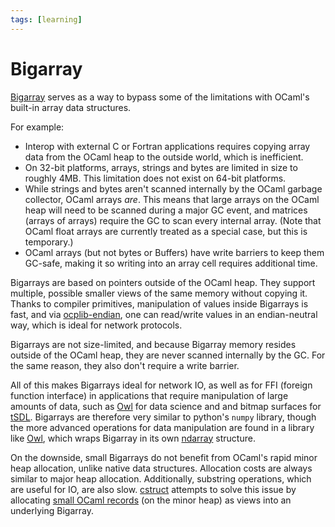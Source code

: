 ```yaml
---
tags: [learning]
---
```


# Bigarray

[Bigarray](https://caml.inria.fr/pub/docs/manual-ocaml/libref/Bigarray.html)
serves as a way to bypass some of the limitations with OCaml's built-in array data structures.

For example:

* Interop with external C or Fortran applications requires copying array data from the OCaml heap
to the outside world, which is inefficient.
* On 32-bit platforms, arrays, strings and bytes are limited in size to roughly 4MB.
This limitation does not exist on 64-bit platforms.
* While strings and bytes aren't scanned internally by the OCaml garbage collector,
OCaml arrays *are*.
This means that large arrays on the OCaml heap will need to be scanned during a major GC event,
and matrices (arrays of arrays) require the GC to scan every internal array.
(Note that OCaml float arrays are currently treated as a special case, but this is
temporary.)
* OCaml arrays (but not bytes or Buffers) have write barriers to keep them GC-safe,
making it so writing into an array cell requires additional time.

Bigarrays are based on pointers outside of the OCaml heap.
They support multiple, possible smaller views of the same memory without copying it.
Thanks to compiler primitives, manipulation of values inside Bigarrays is fast,
and via [ocplib-endian](https://github.com/OCamlPro/ocplib-endian),
one can read/write values in an endian-neutral way, which is ideal for network protocols.

Bigarrays are not size-limited, and because Bigarray memory resides outside of the OCaml heap,
they are never scanned internally by the GC.
For the same reason, they also don't require a write barrier.

All of this makes Bigarrays ideal for network IO, as well as for FFI (foreign function interface)
in applications that require manipulation of large amounts of data,
such as [Owl] for data science and
and bitmap surfaces for [tSDL](https://github.com/dbuenzli/tsdl).
Bigarrays are therefore very similar to python's `numpy` library,
though the more advanced operations for data manipulation are found in a library like [Owl],
which wraps Bigarray in its own [ndarray](https://www.cl.cam.ac.uk/~lw525/owl/chapter/ndarray.html)
structure.

On the downside,
small Bigarrays do not benefit from OCaml's rapid minor heap allocation,
unlike native data structures.
Allocation costs are always similar to major heap allocation.
Additionally,
substring operations, which are useful for IO,
are also slow.
[cstruct](https://github.com/mirage/ocaml-cstruct) attempts to solve this issue
by allocating [small OCaml records](https://github.com/mirage/ocaml-cstruct/blob/master/lib/cstruct.mli#L143)
(on the minor heap) as views into an underlying
Bigarray.

[Owl]: https://ocaml.xyz/ "Owl"
